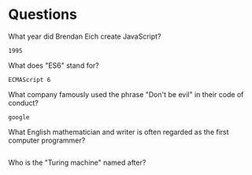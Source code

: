 # Questions

What year did Brendan Eich create JavaScript?

```
1995

```

What does "ES6" stand for?

```
ECMAScript 6

```

What company famously used the phrase "Don't be evil" in their code of conduct?

```
google

```

What English mathematician and writer is often regarded as the first computer programmer?

```

```

Who is the "Turing machine" named after?

```

```
